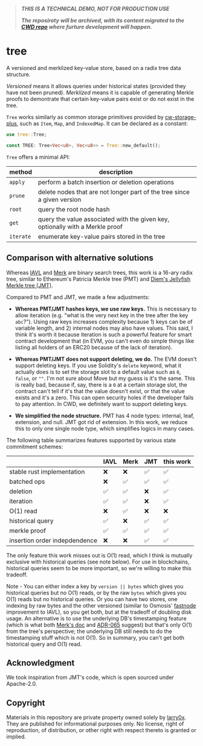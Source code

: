 > **_THIS IS A TECHNICAL DEMO, NOT FOR PRODUCTION USE_**
>
> **_The reposiroty will be archived, with its content migrated to the [CWD repo](https://github.com/larry0x/cwd) where furture development will happen._**

# tree

A versioned and merklized key-value store, based on a radix tree data structure.

_Versioned_ means it allows queries under historical states (provided they have not been pruned). _Merklized_ means it is capable of generating Merkle proofs to demontrate that certain key-value pairs exist or do not exist in the tree.

`Tree` works similarly as common storage primitives provided by [cw-storage-plus](https://github.com/CosmWasm/cw-storage-plus), such as `Item`, `Map`, and `IndexedMap`. It can be declared as a constant:

```rust
use tree::Tree;

const TREE: Tree<Vec<u8>, Vec<u8>> = Tree::new_default();
```

`Tree` offers a minimal API:

| method    | description                                                                   |
| --------- | ----------------------------------------------------------------------------- |
| `apply`   | perform a batch insertion or deletion operations                              |
| `prune`   | delete nodes that are not longer part of the tree since a given version       |
| `root`    | query the root node hash                                                      |
| `get`     | query the value associated with the given key, optionally with a Merkle proof |
| `iterate` | enumerate key-value pairs stored in the tree                                  |

## Comparison with alternative solutions

Whereas [IAVL](https://github.com/cosmos/iavl) and [Merk](https://github.com/turbofish-org/merk) are binary search trees, this work is a 16-ary radix tree, similar to Ethereum's Patricia Merkle tree (PMT) and [Diem's Jellyfish Merkle tree (JMT)](https://github.com/diem/diem/tree/latest/storage/jellyfish-merkle).

Compared to PMT and JMT, we made a few adjustments:

- **Whereas PMT/JMT hashes keys, we use raw keys.** This is necessary to allow iteration (e.g. "what is the very next key in the tree after the key `abc`?"). Using raw keys increases complexity because 1) keys can be of variable length, and 2) internal nodes may also have values. This said, I think it's worth it because iteration is such a powerful feature for smart contract development that (in EVM, you can't even do simple things like listing all holders of an ERC20 because of the lack of iteration).

- **Whereas PMT/JMT does not support deleting, we do.** The EVM doesn't support deleting keys. If you use Solidity's `delete` keyword, what it actually does is to set the storage slot to a default value such as `0`, `false`, or `""`. I'm not sure about Move but my guess is it's the same. This is really bad, because if, say, there is a `0` at a certain storage slot, the contract can't tell if it's that the value doesn't exist, or that the value exists and it's a zero. This can open security holes if the developer fails to pay attention. In CWD, we definitely want to support deleting keys.

- **We simplified the node structure.** PMT has 4 node types: internal, leaf, extension, and null. JMT got rid of extension. In this work, we reduce this to only one single node type, which simplifies logics in many cases.

The following table summarizes features supported by various state commitment schemes:

|                               | IAVL | Merk | JMT | this work |
| ----------------------------- | ---- | ---- | --- | --------- |
| stable rust implementation    | ❌    | ❌    | ✅   | ✅         |
| batched ops                   | ❌    | ✅    | ✅   | ✅         |
| deletion                      | ✅    | ✅    | ❌   | ✅         |
| iteration                     | ✅    | ✅    | ❌   | ✅         |
| O(1) read                     | ❌    | ✅    | ❌   | ❌         |
| historical query              | ✅    | ❌    | ✅   | ✅         |
| merkle proof                  | ✅    | ✅    | ✅   | ✅         |
| insertion order indepdendence | ❌    | ❌    | ✅   | ✅         |

The only feature this work misses out is O(1) read, which I think is mutually exclusive with historical queries (see note below). For use in blockchains, historical queries seem to be more important, so we're willing to make this tradeoff.

Note - You can either index a key by `version || bytes` which gives you historical queries but no O(1) reads, or by the raw `bytes` which gives you O(1) reads but no historical queries. Or you can have two stores, one indexing by raw bytes and the other versioned (similar to Osmosis' [fastnode](https://github.com/cosmos/iavl/pull/468) improvement to IAVL), so you get both, but at the tradeoff of doubling disk usage. An alternative is to use the underlying DB's timestamping feature (which is what both [Merk's doc](https://github.com/turbofish-org/merk/blob/develop/docs/algorithms.md) and [ADR-065](https://github.com/cosmos/cosmos-sdk/blob/main/docs/architecture/adr-065-store-v2.md) suggest) but that's only O(1) from the tree's perspective; the underlying DB still needs to do the timestamping stuff which is not O(1). So in summary, you can't get both historical query and O(1) read.

## Acknowledgment

We took inspiration from JMT's code, which is open sourced under Apache-2.0.

## Copyright

Materials in this repository are private property owned solely by [larry0x](https://twitter.com/larry0x). They are published for informational purposes only. No license, right of reproduction, of distribution, or other right with respect thereto is granted or implied.
